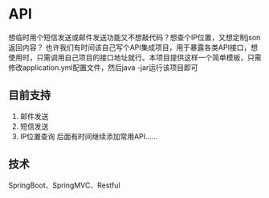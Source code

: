 # API
想临时用个短信发送或邮件发送功能又不想敲代码？想查个IP位置，又想定制json返回内容？
也许我们有时间该自己写个API集成项目，用于暴露各类API接口，想使用时，只需调用自己项目的接口地址就行。本项目提供这样一个简单模板，只需修改application.yml配置文件，然后java -jar运行该项目即可

## 目前支持
1. 邮件发送
2. 短信发送
3. IP位置查询
后面有时间继续添加常用API……

## 技术
SpringBoot、SpringMVC、Restful
